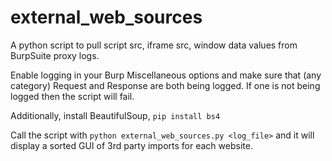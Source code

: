 # external_web_sources
A python script to pull script src, iframe src, window data values from BurpSuite proxy logs. 

Enable logging in your Burp Miscellaneous options and make sure that (any category) Request and Response are both being logged. If one is not being logged then the script will fail.

Additionally, install BeautifulSoup, `pip install bs4`

Call the script with `python external_web_sources.py <log_file>` and it will display a sorted GUI of 3rd party imports for each website. 

